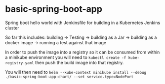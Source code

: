 # basic-spring-boot-app
Spring boot hello world with Jenkinsfile for building in a Kubernetes Jenkins cluster

So far this includes:
building -> Testing -> building as a Jar -> building as a docker image -> running a test against that image

In order to push the image into a registry so it can be consumed from within a minikube environment you will need to ```kubectl create -f kube-registry.yaml``` then push the build image into that registry.

You will then need to
```helm --kube-context minikube install --debug ./basic-spring-boot-app-chart/ --set service.type=NodePort```

